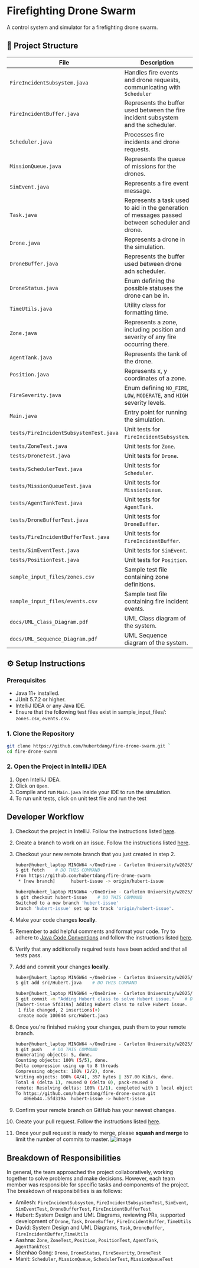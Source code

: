 # Firefighting Drone Swarm

A control system and simulator for a firefighting drone swarm.

## 📂 Project Structure

| **File**                               | **Description**                                                                                 |
|----------------------------------------|-------------------------------------------------------------------------------------------------|
| `FireIncidentSubsystem.java`           | Handles fire events and drone requests, communicating with `Scheduler`                          |
| `FireIncidentBuffer.java`              | Represents the buffer used between the fire incident subsystem and the scheduler.               |
| `Scheduler.java`                       | Processes fire incidents and drone requests.                                                    |
| `MissionQueue.java`                    | Represents the queue of missions for the drones.                                                |
| `SimEvent.java`                        | Represents a fire event message.                                                                |
| `Task.java`                            | Represents a task used to aid in the generation of messages passed between scheduler and drone. |
| `Drone.java`                           | Represents a drone in the simulation.                                                           |
| `DroneBuffer.java`                     | Represents the buffer used between drone adn scheduler.                                         |
| `DroneStatus.java`                     | Enum defining the possible statuses the drone can be in.                                        |
| `TimeUtils.java`                       | Utility class for formatting time.                                                              |
| `Zone.java`                            | Represents a zone, including position and severity of any fire occurring there.                 |
| `AgentTank.java`                       | Represents the tank of the drone.                                                               |
| `Position.java`                        | Represents x, y coordinates of a zone.                                                          |
| `FireSeverity.java`                    | Enum defining `NO_FIRE`, `LOW`, `MODERATE`, and `HIGH` severity levels.                         |
| `Main.java`                            | Entry point for running the simulation.                                                         |
| `tests/FireIncidentSubsystemTest.java` | Unit tests for `FireIncidentSubsystem`.                                                         | 
| `tests/ZoneTest.java`                  | Unit tests for `Zone`.                                                                          |
| `tests/DroneTest.java`                 | Unit tests for `Drone`.                                                                         |
| `tests/SchedulerTest.java`             | Unit tests for `Scheduler`.                                                                     |
| `tests/MissionQueueTest.java`          | Unit tests for `MissionQueue`.                                                                  |
| `tests/AgentTankTest.java`             | Unit tests for `AgentTank`.                                                                     |
| `tests/DroneBufferTest.java`           | Unit tests for `DroneBuffer`.                                                                   |
| `tests/FireIncidentBufferTest.java`    | Unit tests for `FireIncidentBuffer`.                                                            |
| `tests/SimEventTest.java`              | Unit tests for `SimEvent`.                                                                      |
| `tests/PositionTest.java`              | Unit tests for `Position`.                                                                      |
| `sample_input_files/zones.csv`         | Sample test file containing zone definitions.                                                   |
| `sample_input_files/events.csv`        | Sample test file containing fire incident events.                                               |
| `docs/UML_Class_Diagram.pdf`           | UML Class diagram of the system.                                                                |
| `docs/UML_Sequence_Diagram.pdf`        | UML Sequence diagram of the system.                                                             |

## ⚙️ Setup Instructions

### **Prerequisites**
- Java 11+ installed.
- JUnit 5.7.2 or higher.
- IntelliJ IDEA or any Java IDE.
- Ensure that the following test files exist in sample_input_files/: `zones.csv`, `events.csv`.

### **1. Clone the Repository**
```sh
git clone https://github.com/hubertdang/fire-drone-swarm.git `
cd fire-drone-swarm
```
### **2. Open the Project in IntelliJ IDEA**
1. Open IntelliJ IDEA.
2. Click on `Open`.
3. Compile and run `Main.java` inside your IDE to run the simulation.
4. To run unit tests, click on unit test file and run the test

## Developer Workflow

1. Checkout the project in IntelliJ. Follow the instructions listed [here](https://www.jetbrains.com/help/idea/manage-projects-hosted-on-github.html#clone-from-GitHub).

2. Create a branch to work on an issue. Follow the instructions listed [here](https://docs.github.com/en/issues/tracking-your-work-with-issues/using-issues/creating-a-branch-for-an-issue).

3. Checkout your new remote branch that you just created in step 2.
    ```bash
    huber@hubert_laptop MINGW64 ~/OneDrive - Carleton University/w2025/SYSC3303/project/FireDroneSwarm (master)
    $ git fetch    # DO THIS COMMAND
    From https://github.com/hubertdang/fire-drone-swarm
     * [new branch]      hubert-issue -> origin/hubert-issue

    huber@hubert_laptop MINGW64 ~/OneDrive - Carleton University/w2025/SYSC3303/project/FireDroneSwarm (master)
    $ git checkout hubert-issue    # DO THIS COMMAND
    Switched to a new branch 'hubert-issue'
    branch 'hubert-issue' set up to track 'origin/hubert-issue'.
    ```

4. Make your code changes **locally**.

5. Remember to add helpful comments and format your code. Try to adhere to [Java Code Conventions](https://www.oracle.com/docs/tech/java/codeconventions.pdf) and follow the instructions listed [here](https://www.jetbrains.com/help/idea/reformat-and-rearrange-code.html#reformat_file).

6. Verify that any additionally required tests have been added and that all tests pass.

7. Add and commit your changes **locally**.
    ```bash
    huber@hubert_laptop MINGW64 ~/OneDrive - Carleton University/w2025/SYSC3303/project/FireDroneSwarm (hubert- issue)
    $ git add src/Hubert.java    # DO THIS COMMAND

    huber@hubert_laptop MINGW64 ~/OneDrive - Carleton University/w2025/SYSC3303/project/FireDroneSwarm (hubert-issue)
    $ git commit -m "Adding Hubert class to solve Hubert issue."    # DO THIS COMMAND
    [hubert-issue 5fd319a] Adding Hubert class to solve Hubert issue.
     1 file changed, 2 insertions(+)
     create mode 100644 src/Hubert.java
    ```

8. Once you're finished making your changes, push them to your remote branch.
    ```bash
    huber@hubert_laptop MINGW64 ~/OneDrive - Carleton University/w2025/SYSC3303/project/FireDroneSwarm (hubert-issue)
    $ git push    # DO THIS COMMAND
    Enumerating objects: 5, done.
    Counting objects: 100% (5/5), done.
    Delta compression using up to 8 threads
    Compressing objects: 100% (2/2), done.
    Writing objects: 100% (4/4), 357 bytes | 357.00 KiB/s, done.
    Total 4 (delta 1), reused 0 (delta 0), pack-reused 0
    remote: Resolving deltas: 100% (1/1), completed with 1 local object.
    To https://github.com/hubertdang/fire-drone-swarm.git
       406eb44..5fd319a  hubert-issue -> hubert-issue
    ```

9. Confirm your remote branch on GitHub has your newest changes.
10. Create your pull request. Follow the instructions listed [here](https://docs.github.com/en/pull-requests/collaborating-with-pull-requests/proposing-changes-to-your-work-with-pull-requests/creating-a-pull-request#creating-the-pull-request).
11. Once your pull request is ready to merge, please **squash and merge** to limit the number of commits to master.
![image](https://github.com/user-attachments/assets/e829f914-5a12-4ec0-a8e7-1ee3f6358397)

## Breakdown of Responsibilities
In general, the team approached the project collaboratively, working together to solve problems and make decisions. However, each team member was responsible for specific tasks and components of the project. 
The breakdown of responsibilities is as follows:
- Amilesh: `FireIncidentSubsystem`, `FireIncidentSubsystemTest`, `SimEvent`, `SimEventTest`, `DroneBufferTest`, 
`FireIncidentBufferTest`
- Hubert: System Design and UML Diagrams, reviewing PRs, supported development of 
`Drone`, `Task`, `DroneBuffer`, `FireIncidentBuffer`, `TimeUtils`
- David: System Design and UML Diagrams, `Task`, `DroneBuffer`, `FireIncidentBuffer`,`TimeUtils`
- Aashna: `Zone`, `ZoneTest`, `Position`, `PositionTest`, `AgentTank`, `AgentTankTest`
- Shenhao Gong: `Drone`, `DroneStatus`, `FireSeverity`, `DroneTest`
- Manit: `Scheduler`, `MissionQueue`, `SchedulerTest`, `MissionQueueTest`

